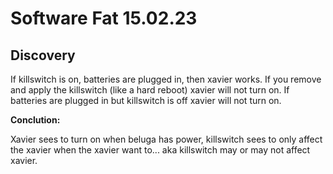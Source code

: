 # Software Fat 15.02.23

## Discovery

If killswitch is on, batteries are plugged in, then xavier works. 
If you remove and apply the killswitch (like a hard reboot) xavier will not turn on. 
If batteries are plugged in but killswitch is off xavier will not turn on. 

**Conclution:**

Xavier sees to turn on when beluga has power, killswitch sees to only affect the xavier when the xavier want to... aka killswitch may or may not affect xavier.
